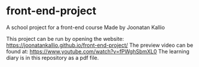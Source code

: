 # front-end-project
A school project for a front-end course
Made by Joonatan Kallio

This project can be run by opening the website: https://joonatankallio.github.io/front-end-project/
The preview video can be found at: https://www.youtube.com/watch?v=fPWghSbmXL0
The learning diary is in this repository as a pdf file.
